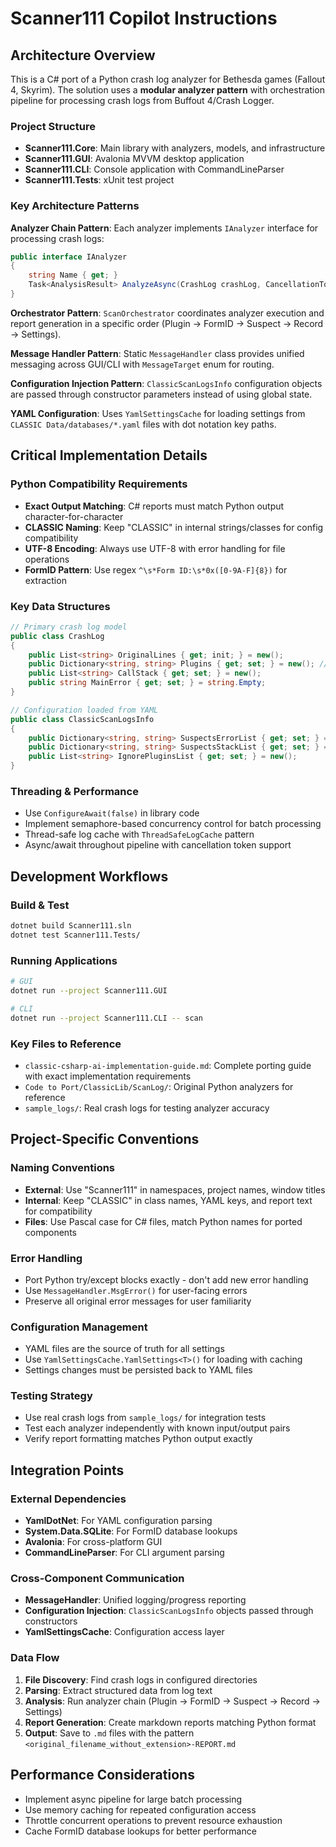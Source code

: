 # Scanner111 Copilot Instructions

## Architecture Overview

This is a C# port of a Python crash log analyzer for Bethesda games (Fallout 4, Skyrim). The solution uses a **modular analyzer pattern** with orchestration pipeline for processing crash logs from Buffout 4/Crash Logger.

### Project Structure
- **Scanner111.Core**: Main library with analyzers, models, and infrastructure
- **Scanner111.GUI**: Avalonia MVVM desktop application
- **Scanner111.CLI**: Console application with CommandLineParser
- **Scanner111.Tests**: xUnit test project

### Key Architecture Patterns

**Analyzer Chain Pattern**: Each analyzer implements `IAnalyzer` interface for processing crash logs:
```csharp
public interface IAnalyzer
{
    string Name { get; }
    Task<AnalysisResult> AnalyzeAsync(CrashLog crashLog, CancellationToken cancellationToken = default);
}
```

**Orchestrator Pattern**: `ScanOrchestrator` coordinates analyzer execution and report generation in a specific order (Plugin → FormID → Suspect → Record → Settings).

**Message Handler Pattern**: Static `MessageHandler` class provides unified messaging across GUI/CLI with `MessageTarget` enum for routing.

**Configuration Injection Pattern**: `ClassicScanLogsInfo` configuration objects are passed through constructor parameters instead of using global state.

**YAML Configuration**: Uses `YamlSettingsCache` for loading settings from `CLASSIC Data/databases/*.yaml` files with dot notation key paths.

## Critical Implementation Details

### Python Compatibility Requirements
- **Exact Output Matching**: C# reports must match Python output character-for-character
- **CLASSIC Naming**: Keep "CLASSIC" in internal strings/classes for config compatibility
- **UTF-8 Encoding**: Always use UTF-8 with error handling for file operations
- **FormID Pattern**: Use regex `^\s*Form ID:\s*0x([0-9A-F]{8})` for extraction

### Key Data Structures
```csharp
// Primary crash log model
public class CrashLog
{
    public List<string> OriginalLines { get; init; } = new();
    public Dictionary<string, string> Plugins { get; set; } = new(); // filename -> loadOrder
    public List<string> CallStack { get; set; } = new();
    public string MainError { get; set; } = string.Empty;
}

// Configuration loaded from YAML
public class ClassicScanLogsInfo
{
    public Dictionary<string, string> SuspectsErrorList { get; set; } = new();
    public Dictionary<string, string> SuspectsStackList { get; set; } = new();
    public List<string> IgnorePluginsList { get; set; } = new();
}
```

### Threading & Performance
- Use `ConfigureAwait(false)` in library code
- Implement semaphore-based concurrency control for batch processing
- Thread-safe log cache with `ThreadSafeLogCache` pattern
- Async/await throughout pipeline with cancellation token support

## Development Workflows

### Build & Test
```bash
dotnet build Scanner111.sln
dotnet test Scanner111.Tests/
```

### Running Applications
```bash
# GUI
dotnet run --project Scanner111.GUI

# CLI
dotnet run --project Scanner111.CLI -- scan
```

### Key Files to Reference
- `classic-csharp-ai-implementation-guide.md`: Complete porting guide with exact implementation requirements
- `Code to Port/ClassicLib/ScanLog/`: Original Python analyzers for reference
- `sample_logs/`: Real crash logs for testing analyzer accuracy

## Project-Specific Conventions

### Naming Conventions
- **External**: Use "Scanner111" in namespaces, project names, window titles
- **Internal**: Keep "CLASSIC" in class names, YAML keys, and report text for compatibility
- **Files**: Use Pascal case for C# files, match Python names for ported components

### Error Handling
- Port Python try/except blocks exactly - don't add new error handling
- Use `MessageHandler.MsgError()` for user-facing errors
- Preserve all original error messages for user familiarity

### Configuration Management
- YAML files are the source of truth for all settings
- Use `YamlSettingsCache.YamlSettings<T>()` for loading with caching
- Settings changes must be persisted back to YAML files

### Testing Strategy
- Use real crash logs from `sample_logs/` for integration tests
- Test each analyzer independently with known input/output pairs
- Verify report formatting matches Python output exactly

## Integration Points

### External Dependencies
- **YamlDotNet**: For YAML configuration parsing
- **System.Data.SQLite**: For FormID database lookups
- **Avalonia**: For cross-platform GUI
- **CommandLineParser**: For CLI argument parsing

### Cross-Component Communication
- **MessageHandler**: Unified logging/progress reporting
- **Configuration Injection**: `ClassicScanLogsInfo` objects passed through constructors
- **YamlSettingsCache**: Configuration access layer

### Data Flow
1. **File Discovery**: Find crash logs in configured directories
2. **Parsing**: Extract structured data from log text
3. **Analysis**: Run analyzer chain (Plugin → FormID → Suspect → Record → Settings)
4. **Report Generation**: Create markdown reports matching Python format
5. **Output**: Save to `.md` files with the pattern `<original_filename_without_extension>-REPORT.md`

## Performance Considerations
- Implement async pipeline for large batch processing
- Use memory caching for repeated configuration access
- Throttle concurrent operations to prevent resource exhaustion
- Cache FormID database lookups for better performance
